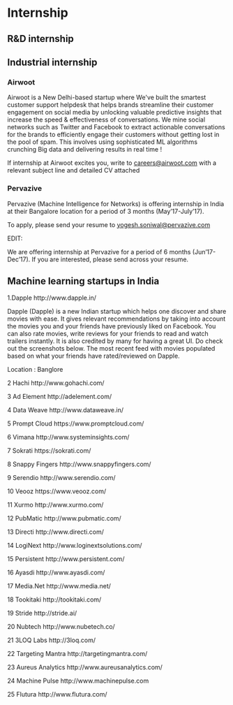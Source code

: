 # Internship
<h2>R&D internship</h2>
<h2>Industrial internship</h2>
<h3>Airwoot</h3>
<p>Airwoot  is a New Delhi-based startup where We've built the smartest customer  support helpdesk that helps brands streamline their customer engagement  on social media by unlocking valuable predictive insights that increase  the speed & effectiveness of conversations. We mine social networks  such as Twitter and Facebook to extract actionable conversations for the  brands to efficiently engage their customers without getting lost in  the pool of spam. This involves using sophisticated ML algorithms crunching Big data and delivering results in real time !

If internship at Airwoot excites you, write to careers@airwoot.com with a relevant subject line and detailed CV attached<p>

<h3>Pervazive</h3>
Pervazive (Machine Intelligence for Networks) is offering internship in India at their Bangalore location for a period of 3 months (May’17-July’17).

To apply, please send your resume to yogesh.soniwal@pervazive.com

EDIT:

We are offering internship at Pervazive for a period of 6 months (Jun’17-Dec’17). If you are interested, please send across your resume.

<h2>Machine learning startups in India</h2>
<p>1.Dapple	http://www.dapple.in/</p>

Dapple (Dapple) is a new Indian startup which helps one discover and share movies with ease. 
It gives relevant recommendations by taking into account the movies you and your friends 
have previously liked on Facebook. You can also rate movies, write reviews for your friends 
to read and watch trailers instantly. 
It is also credited by many for having a great UI. Do check out the screenshots below. 
The most recent feed with movies populated based on what your friends have rated/reviewed on Dapple.

Location : Banglore

<p>2	Hachi	http://www.gohachi.com/</p>
<p>3	Ad Element	http://adelement.com/</p>
<p>4	Data Weave	http://www.dataweave.in/</p>
<p>5	Prompt Cloud	https://www.promptcloud.com/</p>
<p>6	 Vimana	http://www.systeminsights.com/</p>
<p>7	 Sokrati	https://sokrati.com/</p>
<p>8	 Snappy Fingers	http://www.snappyfingers.com/</p>
<p>9	Serendio	http://www.serendio.com/</p>
<p>10	Veooz	https://www.veooz.com/</p>
<p>11	Xurmo	http://www.xurmo.com/</p>
<p>12	PubMatic	http://www.pubmatic.com/</p>
<p>13	Directi	http://www.directi.com/</p>
<p>14	LogiNext	http://www.loginextsolutions.com/</p>
<p>15	Persistent	http://www.persistent.com/</p>
<p>16	Ayasdi	http://www.ayasdi.com/</p>
<p>17	Media.Net	http://www.media.net/</p>
<p>18	Tookitaki	http://tookitaki.com/</p>
<p>19	Stride	http://stride.ai/</p>
<p>20	Nubtech	http://www.nubetech.co/</p>
<p>21	3LOQ Labs	http://3loq.com/</p>
<p>22	Targeting Mantra	http://targetingmantra.com/</p>
<p>23	Aureus Analytics	http://www.aureusanalytics.com/</p>
<p>24	Machine Pulse	http://www.machinepulse.com</p>
<p>25	Flutura	http://www.flutura.com/</p>
